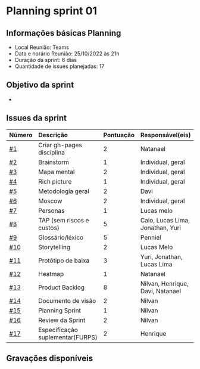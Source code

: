 # Planning sprint 01


## Informações básicas Planning
  - Local Reunião: Teams
  - Data e horário Reunião: 25/10/2022 às 21h
  - Duração da sprint: 6 dias
  - Quantidade de issues planejadas: 17

## Objetivo da sprint 
  -

## Issues da sprint

| Número | Descrição | Pontuação | Responsável(eis) |
| :- | :- | :- | :- |
| [#1](https://github.com/UnBArqDsw2021-2/2021.2_G2_lava-jato/issues/1)   | Criar gh-pages disciplina | 2 | Natanael |
| [#2](https://github.com/UnBArqDsw2021-2/2021.2_G2_lava-jato/issues/2)   | Brainstorm | 1 | Individual, geral  |
| [#3](https://github.com/UnBArqDsw2021-2/2021.2_G2_lava-jato/issues/3)   | Mapa mental |2| Individual, geral  |
| [#4](https://github.com/UnBArqDsw2021-2/2021.2_G2_lava-jato/issues/4)   | Rich picture | 1 | Individual, geral  |
| [#5](https://github.com/UnBArqDsw2021-2/2021.2_G2_lava-jato/issues/5)   | Metodologia geral | 2 | Davi |
| [#6](https://github.com/UnBArqDsw2021-2/2021.2_G2_lava-jato/issues/6)   | Moscow | 2 | Individual, geral  |
| [#7](https://github.com/UnBArqDsw2021-2/2021.2_G2_lava-jato/issues/7)   | Personas | 1 | Lucas melo  |
| [#8](https://github.com/UnBArqDsw2021-2/2021.2_G2_lava-jato/issues/8)   | TAP (sem riscos e custos) | 5 | Caio, Lucas Lima, Jonathan, Yuri|
| [#9](https://github.com/UnBArqDsw2021-2/2021.2_G2_lava-jato/issues/9)   | Glossário/léxico | 5 | Penniel  |
| [#10](https://github.com/UnBArqDsw2021-2/2021.2_G2_lava-jato/issues/10)   | Storytelling | 2 | Lucas Melo  |
| [#11](https://github.com/UnBArqDsw2021-2/2021.2_G2_lava-jato/issues/11)   | Protótipo de baixa | 3 | Yuri, Jonathan, Lucas Lima  |
| [#12](https://github.com/UnBArqDsw2021-2/2021.2_G2_lava-jato/issues/12)   | Heatmap | 1 |  Natanael |
| [#13](https://github.com/UnBArqDsw2021-2/2021.2_G2_lava-jato/issues/13)   | Product Backlog | 8 | Nilvan, Henrique, Davi, Natanael |
| [#14](https://github.com/UnBArqDsw2021-2/2021.2_G2_lava-jato/issues/14)   | Documento de visão | 2 | Nilvan  |
| [#15](https://github.com/UnBArqDsw2021-2/2021.2_G2_lava-jato/issues/15)   | Planning Sprint | 1 |  Nilvan |
| [#16](https://github.com/UnBArqDsw2021-2/2021.2_G2_lava-jato/issues/15)   | Review da Sprint | 2 |  Nilvan |
| [#17](https://github.com/UnBArqDsw2021-2/2021.2_G2_lava-jato/issues/17)   | Especificação suplementar(FURPS) | 2 |  Henrique |


## Gravações disponíveis

   

